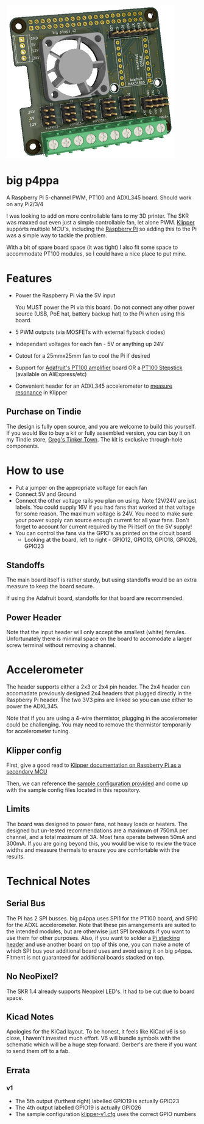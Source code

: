 <img src="https://github.com/gcormier/bigp4ppa/blob/main/bigp4ppa.png?raw=true" height="400px" />

# big p4ppa
A Raspberry Pi 5-channel PWM, PT100 and ADXL345 board. Should work on any Pi2/3/4

I was looking to add on more controllable fans to my 3D printer. The SKR was
maxxed out even just a simple controllable fan, let alone PWM. [Klipper](https://www.klipper3d.org/) supports
multiple MCU's, including the [Raspberry Pi](https://www.klipper3d.org/RPi_microcontroller.html) so adding this to the Pi was a simple way to tackle the problem.

With a bit of spare board space (it was tight) I also fit some space to accommodate
PT100 modules, so I could have a nice place to put mine.

# Features
- Power the Raspberry Pi via the 5V input

   You MUST power the Pi via this board. Do not connect any other power source (USB, PoE hat, battery backup hat) to the Pi when using this board.

- 5 PWM outputs (via MOSFETs with external flyback diodes)
- Independant voltages for each fan - 5V or anything up 24V
- Cutout for a 25mmx25mm fan to cool the Pi if desired
- Support for [Adafruit's PT100 amplifier](https://www.adafruit.com/product/3328) board OR a [PT100 Stepstick](https://github.com/VoronDesign/Voron-Hardware) (available on AliExpress/etc)
- Convenient header for an ADXL345 accelerometer to [measure resonance](https://www.klipper3d.org/Measuring_Resonances.html) in Klipper

## Purchase on Tindie
The design is fully open source, and you are welcome to build this yourself. If you would like to buy a kit or fully assembled version, you can buy it on my Tindie store, <a href="https://www.tindie.com/products/gcormier/big-p4ppa/">Greg's Tinker Town</a>. The kit is exclusive through-hole components.

# How to use
- Put a jumper on the appropriate voltage for each fan
- Connect 5V and Ground
- Connect the other voltage rails you plan on using. Note 12V/24V are just labels. You could supply 16V if you had fans that worked at that voltage for some reason. The maximum voltage is 24V. You need to make sure your power supply can source enough current for all your fans. Don't forget to account for current required by the Pi itself on the 5V supply!
- You can control the fans via the GPIO's as printed on the circuit board
   - Looking at the board, left to right - GPIO12, GPIO13, GPIO18, GPIO26, GPIO23

## Standoffs
The main board itself is rather sturdy, but using standoffs would be an extra measure to keep the board secure.

If using the Adafruit board, standoffs for that board are recommended.

## Power Header
Note that the input header will only accept the smallest (white) ferrules. Unfortunately there is minimal space on the board
to accomodate a larger screw terminal without removing a channel.

# Accelerometer
The header supports either a 2x3 or 2x4 pin header. The 2x4 header can accomadate previously designed 2x4 headers that plugged
directly in the Raspberry Pi header. The two 3V3 pins are linked so you can use either to power the ADXL345.

Note that if you are using a 4-wire thermistor, plugging in the accelerometer could be challenging. You may need to
remove the thermistor temporarily for accelerometer tuning.
## Klipper config
First, give a good read to [Klipper documentation on Raspberry Pi as a secondary MCU](https://www.klipper3d.org/RPi_microcontroller.html)

Then, we can reference the [sample configuration provided](https://github.com/KevinOConnor/klipper/blob/master/config/sample-raspberry-pi.cfg) and come up with the sample config files located in this repository.





## Limits
The board was designed to power fans, not heavy loads or heaters. The designed but un-tested recommendations are a maximum of 750mA per channel, and a total maximum of 3A. Most fans operate between 50mA and 300mA. If you are going beyond this, you would be wise to review the trace widths and measure thermals to ensure you are comfortable with the results.



# Technical Notes
## Serial Bus
The Pi has 2 SPI busses. big p4ppa uses SPI1 for the PT100 board, and SPI0 for the ADXL accelerometer. Note that these pin arrangements are suited to the intended modules, but are otherwise just SPI breakouts if you want to use them for other purposes. Also, if you want to solder a [Pi stacking header](https://www.adafruit.com/product/1979) and use another board on top of this one, you can make a note of which SPI bus your additional board uses and avoid using it on big p4ppa. Fitment is not guaranteed for additional boards stacked on top.

## No NeoPixel?
The SKR 1.4 already supports Neopixel LED's. It had to be cut due to board space.

## Kicad Notes
Apologies for the KiCad layout. To be honest, it feels like KiCad v6 is so close,
I haven't invested much effort. V6 will bundle symbols with the schematic
which will be a huge step forward. Gerber's are there if you want to send them off
to a fab.

## Errata
### v1
- The 5th output (furthest right) labelled GPIO19 is actually GPIO23
- The 4th output labelled GPIO19 is actually GPIO26
- The sample configuration [klipper-v1.cfg](klipper-v1.cfg) uses the correct GPIO numbers